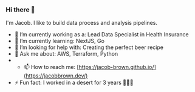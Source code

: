 ### Hi there 👋 

I'm Jacob. I like to build data process and analysis pipelines.


- 🔭 I’m currently working as a: Lead Data Specialist in Health Insurance 
- 🌱 I’m currently learning: NextJS, Go
- 🤔 I’m looking for help with: Creating the perfect beer recipe
- 💬 Ask me about: AWS, Terraform, Python
- - 📫 How to reach me: [https://jacob-brown.github.io/](https://jacobbrown.dev/)
- ⚡ Fun fact: I worked in a desert for 3 years :cactus::cactus::cactus:
